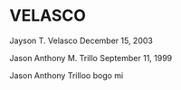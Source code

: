 # VELASCO

Jayson T. Velasco
December 15, 2003

Jason Anthony M. Trillo
September 11, 1999

Jason Anthony Trilloo
bogo mi


